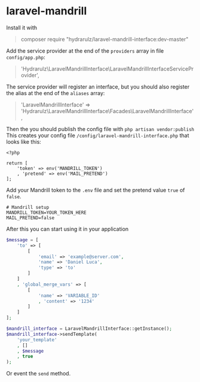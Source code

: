 laravel-mandrill
================

Install it with

> composer require "hydrarulz/laravel-mandrill-interface:dev-master"

Add the service provider at the end of the `providers` array in file `config/app.php`:

> 'Hydrarulz\LaravelMandrillInterface\LaravelMandrillInterfaceServiceProvider',

The service provider will register an interface, but you should also register the alias at the end of the `aliases` array:
> 'LaravelMandrillInterface' => 'Hydrarulz\LaravelMandrillInterface\Facades\LaravelMandrillInterface',

Then the you should publish the config file with
`php artisan vendor:publish`
This creates your config file `/config/laravel-mandrill-interface.php` that looks like this:

    <?php

    return [
        'token' => env('MANDRILL_TOKEN')
        , 'pretend' => env('MAIL_PRETEND')
    ];

Add your Mandrill token to the `.env` file and set the pretend value `true` of `false`.

    # Mandrill setup
    MANDRILL_TOKEN=YOUR_TOKEN_HERE
    MAIL_PRETEND=false

After this you can start using it in your application

```php
$message = [
    'to' => [
        [
            'email' => 'example@server.com',
            'name' => 'Daniel Luca',
            'type' => 'to'
        ]
    ]
    , 'global_merge_vars' => [
        [
            'name' => 'VARIABLE_ID'
            , 'content' => '1234'
        ]
    ]
];

$mandrill_interface = LaravelMandrillInterface::getInstance();
$mandrill_interface->sendTemplate(
    'your_template'
    , []
    , $message
    , true
);
```

Or event the `send` method.
